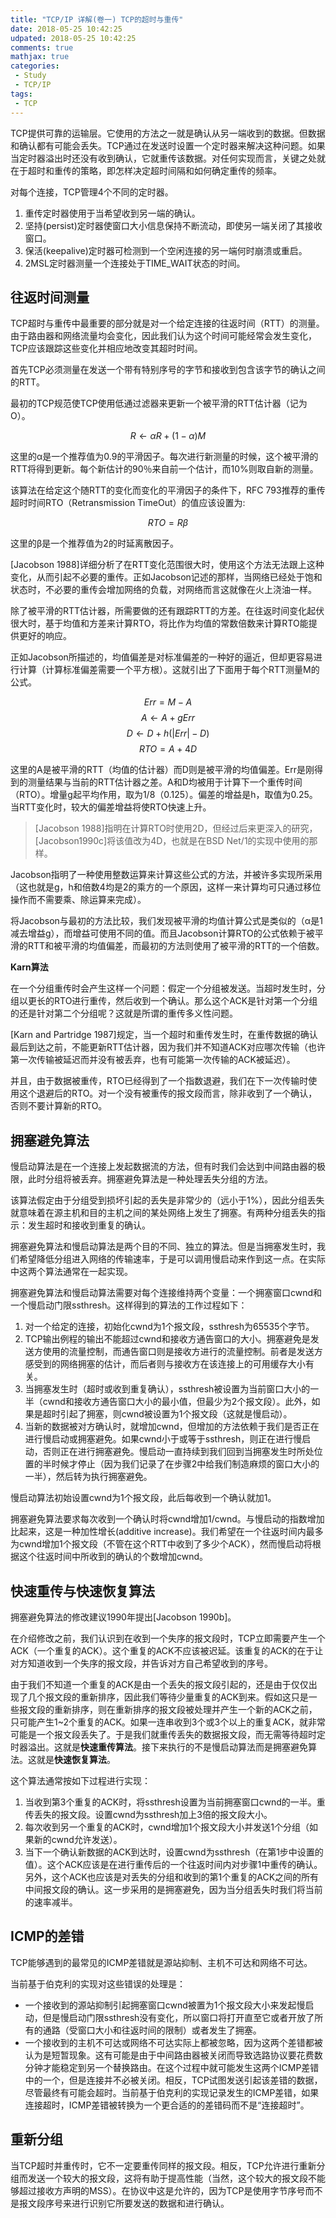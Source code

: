 ```yaml
---
title: "TCP/IP 详解(卷一) TCP的超时与重传"
date: 2018-05-25 10:42:25
udpated: 2018-05-25 10:42:25
comments: true
mathjax: true
categories:
 - Study
 - TCP/IP
tags:
 - TCP
---
```


TCP提供可靠的运输层。它使用的方法之一就是确认从另一端收到的数据。但数据和确认都有可能会丢失。TCP通过在发送时设置一个定时器来解决这种问题。如果当定时器溢出时还没有收到确认，它就重传该数据。对任何实现而言，关键之处就在于超时和重传的策略，即怎样决定超时间隔和如何确定重传的频率。

对每个连接，TCP管理4个不同的定时器。

1. 重传定时器使用于当希望收到另一端的确认。
2. 坚持(persist)定时器使窗口大小信息保持不断流动，即使另一端关闭了其接收窗口。
3. 保活(keepalive)定时器可检测到一个空闲连接的另一端何时崩溃或重启。
4. 2MSL定时器测量一个连接处于TIME_WAIT状态的时间。
<!-- more -->

## 往返时间测量

TCP超时与重传中最重要的部分就是对一个给定连接的往返时间（RTT）的测量。由于路由器和网络流量均会变化，因此我们认为这个时间可能经常会发生变化，TCP应该跟踪这些变化并相应地改变其超时时间。

首先TCP必须测量在发送一个带有特别序号的字节和接收到包含该字节的确认之间的RTT。

最初的TCP规范使TCP使用低通过滤器来更新一个被平滑的RTT估计器（记为O）。

$$R ← \alpha R+(1-\alpha)M$$

这里的α是一个推荐值为0.9的平滑因子。每次进行新测量的时候，这个被平滑的RTT将得到更新。每个新估计的90％来自前一个估计，而10%则取自新的测量。

该算法在给定这个随RTT的变化而变化的平滑因子的条件下，RFC 793推荐的重传超时时间RTO（Retransmission TimeOut）的值应该设置为:

$$RTO = R\beta$$

这里的β是一个推荐值为2的时延离散因子。

[Jacobson 1988]详细分析了在RTT变化范围很大时，使用这个方法无法跟上这种变化，从而引起不必要的重传。正如Jacobson记述的那样，当网络已经处于饱和状态时，不必要的重传会增加网络的负载，对网络而言这就像在火上浇油一样。

除了被平滑的RTT估计器，所需要做的还有跟踪RTT的方差。在往返时间变化起伏很大时，基于均值和方差来计算RTO，将比作为均值的常数倍数来计算RTO能提供更好的响应。

正如Jacobson所描述的，均值偏差是对标准偏差的一种好的逼近，但却更容易进行计算（计算标准偏差需要一个平方根）。这就引出了下面用于每个RTT测量M的公式。

$$Err = M - A$$
$$A ← A + gErr$$
$$D ← D + h(|Err| - D)$$
$$RTO = A + 4D$$

这里的A是被平滑的RTT（均值的估计器）而D则是被平滑的均值偏差。Err是刚得到的测量结果与当前的RTT估计器之差。A和D均被用于计算下一个重传时间（RTO）。增量g起平均作用，取为1/8（0.125）。偏差的增益是h，取值为0.25。当RTT变化时，较大的偏差增益将使RTO快速上升。

> [Jacobson 1988]指明在计算RTO时使用2D，但经过后来更深入的研究，[Jacobson1990c]将该值改为4D，也就是在BSD Net/1的实现中使用的那样。

Jacobson指明了一种使用整数运算来计算这些公式的方法，并被许多实现所采用（这也就是g，h和倍数4均是2的乘方的一个原因，这样一来计算均可只通过移位操作而不需要乘、除运算来完成）。

将Jacobson与最初的方法比较，我们发现被平滑的均值计算公式是类似的（α是1减去增益g），而增益可使用不同的值。而且Jacobson计算RTO的公式依赖于被平滑的RTT和被平滑的均值偏差，而最初的方法则使用了被平滑的RTT的一个倍数。

**Karn算法**

在一个分组重传时会产生这样一个问题：假定一个分组被发送。当超时发生时，分组以更长的RTO进行重传，然后收到一个确认。那么这个ACK是针对第一个分组的还是针对第二个分组呢？这就是所谓的重传多义性问题。

[Karn and Partridge 1987]规定，当一个超时和重传发生时，在重传数据的确认最后到达之前，不能更新RTT估计器，因为我们并不知道ACK对应哪次传输（也许第一次传输被延迟而并没有被丢弃，也有可能第一次传输的ACK被延迟）。

并且，由于数据被重传，RTO已经得到了一个指数退避，我们在下一次传输时使用这个退避后的RTO。对一个没有被重传的报文段而言，除非收到了一个确认，否则不要计算新的RTO。

## 拥塞避免算法

慢启动算法是在一个连接上发起数据流的方法，但有时我们会达到中间路由器的极限，此时分组将被丢弃。拥塞避免算法是一种处理丢失分组的方法。

该算法假定由于分组受到损坏引起的丢失是非常少的（远小于1%），因此分组丢失就意味着在源主机和目的主机之间的某处网络上发生了拥塞。有两种分组丢失的指示：发生超时和接收到重复的确认。

拥塞避免算法和慢启动算法是两个目的不同、独立的算法。但是当拥塞发生时，我们希望降低分组进入网络的传输速率，于是可以调用慢启动来作到这一点。在实际中这两个算法通常在一起实现。

拥塞避免算法和慢启动算法需要对每个连接维持两个变量：一个拥塞窗口cwnd和一个慢启动门限ssthresh。这样得到的算法的工作过程如下：

1. 对一个给定的连接，初始化cwnd为1个报文段，ssthresh为65535个字节。
2. TCP输出例程的输出不能超过cwnd和接收方通告窗口的大小。拥塞避免是发送方使用的流量控制，而通告窗口则是接收方进行的流量控制。前者是发送方感受到的网络拥塞的估计，而后者则与接收方在该连接上的可用缓存大小有关。
3. 当拥塞发生时（超时或收到重复确认），ssthresh被设置为当前窗口大小的一半（cwnd和接收方通告窗口大小的最小值，但最少为2个报文段）。此外，如果是超时引起了拥塞，则cwnd被设置为1个报文段（这就是慢启动）。
4. 当新的数据被对方确认时，就增加cwnd，但增加的方法依赖于我们是否正在进行慢启动或拥塞避免。如果cwnd小于或等于ssthresh，则正在进行慢启动，否则正在进行拥塞避免。慢启动一直持续到我们回到当拥塞发生时所处位置的半时候才停止（因为我们记录了在步骤2中给我们制造麻烦的窗口大小的一半），然后转为执行拥塞避免。

慢启动算法初始设置cwnd为1个报文段，此后每收到一个确认就加1。

拥塞避免算法要求每次收到一个确认时将cwnd增加1/cwnd。与慢启动的指数增加比起来，这是一种加性增长(additive increase)。我们希望在一个往返时间内最多为cwnd增加1个报文段（不管在这个RTT中收到了多少个ACK），然而慢启动将根据这个往返时间中所收到的确认的个数增加cwnd。

## 快速重传与快速恢复算法

拥塞避免算法的修改建议1990年提出[Jacobson 1990b]。

在介绍修改之前，我们认识到在收到一个失序的报文段时，TCP立即需要产生一个ACK（一个重复的ACK）。这个重复的ACK不应该被迟延。该重复的ACK的在于让对方知道收到一个失序的报文段，并告诉对方自己希望收到的序号。

由于我们不知道一个重复的ACK是由一个丢失的报文段引起的，还是由于仅仅出现了几个报文段的重新排序，因此我们等待少量重复的ACK到来。假如这只是一些报文段的重新排序，则在重新排序的报文段被处理并产生一个新的ACK之前，只可能产生1~2个重复的ACK。如果一连串收到3个或3个以上的重复ACK，就非常可能是一个报文段丢失了。于是我们就重传丢失的数据报文段，而无需等待超时定时器溢出。这就是**快速重传算法**。接下来执行的不是慢启动算法而是拥塞避免算法。这就是**快速恢复算法**。

这个算法通常按如下过程进行实现：

1. 当收到第3个重复的ACK时，将ssthresh设置为当前拥塞窗口cwnd的一半。重传丢失的报文段。设置cwnd为ssthresh加上3倍的报文段大小。
2. 每次收到另一个重复的ACK时，cwnd增加1个报文段大小并发送1个分组（如果新的cwnd允许发送）。
3. 当下一个确认新数据的ACK到达时，设置cwnd为ssthresh（在第1步中设置的值）。这个ACK应该是在进行重传后的一个往返时间内对步骤1中重传的确认。另外，这个ACK也应该是对丢失的分组和收到的第1个重复的ACK之间的所有中间报文段的确认。这一步采用的是拥塞避免，因为当分组丢失时我们将当前的速率减半。

## ICMP的差错

TCP能够遇到的最常见的ICMP差错就是源站抑制、主机不可达和网络不可达。

当前基于伯克利的实现对这些错误的处理是：

* 一个接收到的源站抑制引起拥塞窗口cwnd被置为1个报文段大小来发起慢启动，但是慢启动门限ssthresh没有变化，所以窗口将打开直至它或者开放了所有的通路（受窗口大小和往返时间的限制）或者发生了拥塞。
* 一个接收到的主机不可达或网络不可达实际上都被忽略，因为这两个差错都被认为是短暂现象。这有可能是由于中间路由器被关闭而导致选路协议要花费数分钟才能稳定到另一个替换路由。在这个过程中就可能发生这两个ICMP差错中的一个，但是连接并不必被关闭。相反，TCP试图发送引起该差错的数据，尽管最终有可能会超时。当前基于伯克利的实现记录发生的ICMP差错，如果连接超时，ICMP差错被转换为一个更合适的的差错码而不是“连接超时”。

## 重新分组

当TCP超时并重传时，它不一定要重传同样的报文段。相反，TCP允许进行重新分组而发送一个较大的报文段，这将有助于提高性能（当然，这个较大的报文段不能够超过接收方声明的MSS）。在协议中这是允许的，因为TCP是使用字节序号而不是报文段序号来进行识别它所要发送的数据和进行确认。

